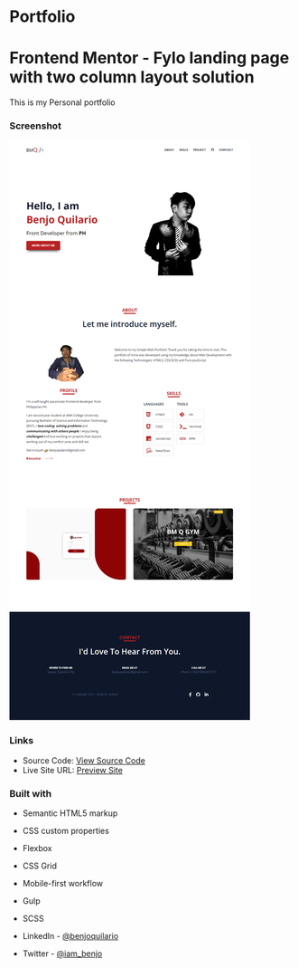 # Portfolio
# Frontend Mentor - Fylo landing page with two column layout solution

This is my Personal portfolio

### Screenshot

![](./screenshot.jpg)

### Links

- Source Code: [View Source Code](https://github.com/benjoquilario/Portfolio)
- Live Site URL: [Preview Site](https://portfolio-sigma-ten-27.vercel.app/)

### Built with

- Semantic HTML5 markup
- CSS custom properties
- Flexbox
- CSS Grid
- Mobile-first workflow
- Gulp
- SCSS


- LinkedIn - [@benjoquilario](https://www.linkedin.com/in/benjo-quilario-415a351bb/)
- Twitter - [@iam_benjo](https://twitter.com/iam_benjo)
